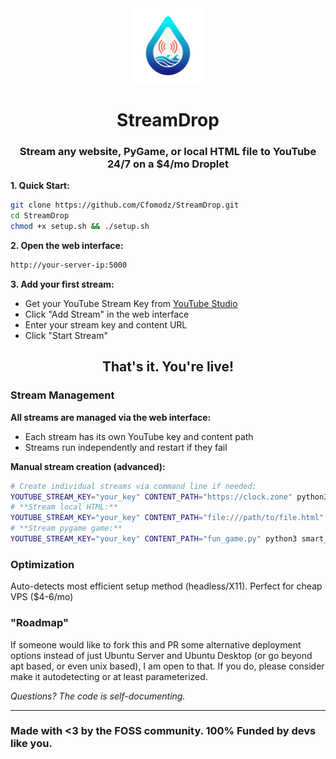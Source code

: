 <div align="center">
  <img src="logo.png" width="120" height="120" alt="StreamDrop Logo"/>
  <h1>StreamDrop</h1>
  <h3>Stream any website, PyGame, or local HTML file to YouTube 24/7 on a $4/mo Droplet</h2>
</div>
 

**1. Quick Start:**
```bash
git clone https://github.com/Cfomodz/StreamDrop.git
cd StreamDrop
chmod +x setup.sh && ./setup.sh
```

**2. Open the web interface:**
```bash
http://your-server-ip:5000
```

**3. Add your first stream:**
- Get your YouTube Stream Key from [YouTube Studio](https://studio.youtube.com)
- Click "Add Stream" in the web interface
- Enter your stream key and content URL
- Click "Start Stream"

<div align="center">
  <h2>That's it. You're live!</h2>
</div>

### Stream Management

**All streams are managed via the web interface:**
- Each stream has its own YouTube key and content path
- Streams run independently and restart if they fail

**Manual stream creation (advanced):**
```bash
# Create individual streams via command line if needed:
YOUTUBE_STREAM_KEY="your_key" CONTENT_PATH="https://clock.zone" python3 smart_streamer.py
# **Stream local HTML:**
YOUTUBE_STREAM_KEY="your_key" CONTENT_PATH="file:///path/to/file.html" python3 smart_streamer.py
# **Stream pygame game:**
YOUTUBE_STREAM_KEY="your_key" CONTENT_PATH="fun_game.py" python3 smart_streamer.py
```

### Optimization

Auto-detects most efficient setup method (headless/X11). Perfect for cheap VPS ($4-6/mo)

### "Roadmap"

If someone would like to fork this and PR some alternative deployment options instead of just Ubuntu Server and Ubuntu Desktop (or go beyond apt based, or even unix based), I am open to that. If you do, please consider make it autodetecting or at least parameterized.


*Questions? The code is self-documenting.*

---

### Made with <3 by the FOSS community. 100% Funded by devs like you.
